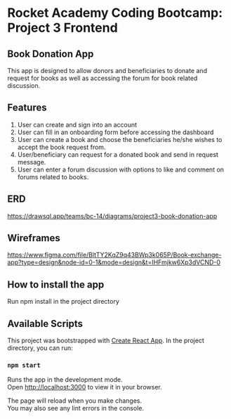 # Rocket Academy Coding Bootcamp: Project 3 Frontend

## Book Donation App

This app is designed to allow donors and beneficiaries to donate and request for books as well as accessing the forum for book related discussion.

## Features

1. User can create and sign into an account
2. User can fill in an onboarding form before accessing the dashboard
3. User can create a book and choose the beneficiaries he/she wishes to accept the book request from.
4. User/beneficiary can request for a donated book and send in request message.
5. User can enter a forum discussion with options to like and comment on forums related to books.

## ERD

https://drawsql.app/teams/bc-14/diagrams/project3-book-donation-app

## Wireframes

https://www.figma.com/file/BltTY2KqZ9q43BWp3k065P/Book-exchange-app?type=design&node-id=0-1&mode=design&t=IHFmjkw6Xp3dVCND-0

## How to install the app

Run npm install in the project directory

## Available Scripts

This project was bootstrapped with [Create React App](https://github.com/facebook/create-react-app). In the project directory, you can run:

### `npm start`

Runs the app in the development mode.\
Open [http://localhost:3000](http://localhost:3000) to view it in your browser.

The page will reload when you make changes.\
You may also see any lint errors in the console.
